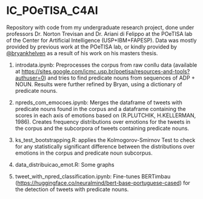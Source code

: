 # IC_POeTISA_C4AI
Repository with code from my undergraduate research project, done under professors Dr. Norton Trevisan and Dr. Ariani di Felippo at the POeTISA lab of the Center for Artificial Intelligence (USP+IBM+FAPESP). Data was mostly provided by previous work at the POeTISA lab, or kindly provided by [@bryankhelven](https://github.com/bryankhelven) as a result of his work on his masters thesis.

1. introdata.ipynb: Preprocesses the corpus from raw conllu data (available at https://sites.google.com/icmc.usp.br/poetisa/resources-and-tools?authuser=0) and tries to find predicate nouns from sequences of ADP + NOUN. Results were further refined by Bryan, using a dictionary of predicate nouns.

2. npreds_com_emocoes.ipynb: Merges the dataframe of tweets with predicate nouns found in the corpus and a dataframe containing the scores in each axis of emotions based on (R.PLUTCHIK, H.KELLERMAN, 1986). Creates frequency distributions over emotions for the tweets in the corpus and the subcorpora of tweets containing predicate nouns.

3. ks_test_bootstrapping.R: applies the Kolmogorov-Smirnov Test to check for any statistically significant difference between the distributions over emotions in the corpus and predicate noun subcorpus.

4. data_distribuicao_emot.R: Some graphs

5. tweet_with_npred_classification.ipynb: Fine-tunes BERTimbau (https://huggingface.co/neuralmind/bert-base-portuguese-cased) for the detection of tweets with predicate nouns.
